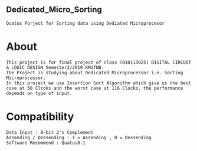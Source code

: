 ## Dedicated_Micro_Sorting
    Quatus Porject for Sorting data using Dediated Microprocesor

# About
    This project is for final project of class (010113025) DIGITAL CIRCUIT & LOGIC DESIGN Semester2/2019 KMUTNB.
    The Project is studying about Dedicated Microprocessor i.e. Sorting Microprocessor. 
    In this project we use Insertion Sort Algorithm which give us the best case at 50 Clcoks and the worst case at 116 Clocks, the performance depends on type of input.

# Compatibility
    Data Input : 8-bit 2's Complement
    Assending / Dessending : 1 = Assending , 0 = Dessending
    Software Recommend : Quatus8.1

